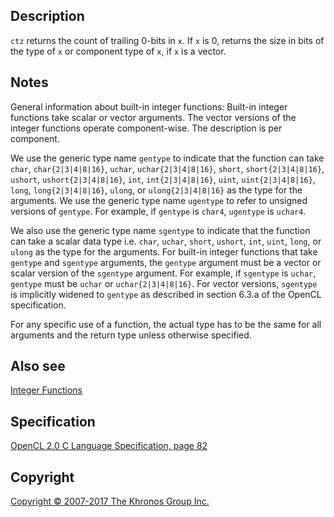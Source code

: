 
## Description

`ctz` returns the count of trailing 0-bits in `x`. If `x` is 0, returns
the size in bits of the type of `x` or component type of `x`, if `x` is
a vector.

## Notes

General information about built-in integer functions: Built-in integer
functions take scalar or vector arguments. The vector versions of the
integer functions operate component-wise. The description is per
component.

We use the generic type name `gentype` to indicate that the function can
take `char`, `char{2|3|4|8|16}`, `uchar`, `uchar{2|3|4|8|16}`, `short`,
`short{2|3|4|8|16}`, `ushort`, `ushort{2|3|4|8|16}`, `int`,
`int{2|3|4|8|16}`, `uint`, `uint{2|3|4|8|16}`, `long`,
`long{2|3|4|8|16}`, `ulong`, or `ulong{2|3|4|8|16}` as the type for the
arguments. We use the generic type name `ugentype` to refer to unsigned
versions of `gentype`. For example, if `gentype` is `char4`, `ugentype`
is `uchar4`.

We also use the generic type name `sgentype` to indicate that the
function can take a scalar data type i.e. `char`, `uchar`, `short`,
`ushort`, `int`, `uint`, `long`, or `ulong` as the type for the
arguments. For built-in integer functions that take `gentype` and
`sgentype` arguments, the `gentype` argument must be a vector or scalar
version of the `sgentype` argument. For example, if `sgentype` is
`uchar`, `gentype` must be `uchar` or `uchar{2|3|4|8|16}`. For vector
versions, `sgentype` is implicitly widened to `gentype` as described in
section 6.3.a of the OpenCL specification.

For any specific use of a function, the actual type has to be the same
for all arguments and the return type unless otherwise specified.

## Also see

[Integer Functions](integerFunctions.html)

## Specification

[OpenCL 2.0 C Language Specification, page
82](https://www.khronos.org/registry/cl/specs/opencl-2.0-openclc.pdf#page=82)

## Copyright

[Copyright © 2007-2017 The Khronos Group Inc.](copyright.html)
